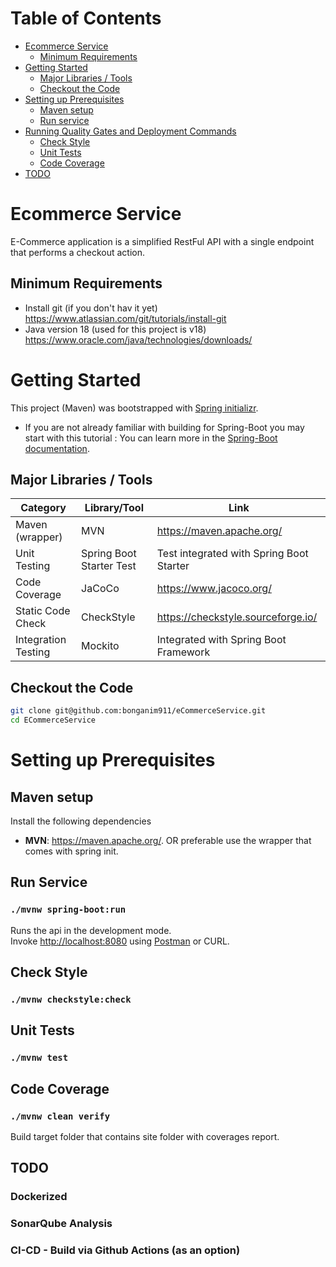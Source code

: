 Table of Contents
=================

* [Ecommerce Service](#ecommerce-Service)
    * [Minimum Requirements](#minimum-requirements)
* [Getting Started](#getting-started)
    * [Major Libraries / Tools](#major-libraries--tools)
    * [Checkout the Code](#checkout-the-code)
* [Setting up Prerequisites](#setting-up-prerequisites)
    * [Maven setup](#maven-setup)
    * [Run service](#run-service)
* [Running Quality Gates and Deployment Commands](#running-quality-gates-and-deployment-commands)
    * [Check Style](#checkstyle)
    * [Unit Tests](#unit-tests)
    * [Code Coverage](#code-coverage)
* [TODO](#todo)

# Ecommerce Service
E-Commerce application is a simplified RestFul API with a single endpoint that performs a checkout action.

## Minimum Requirements
- Install git (if you don't hav it yet) https://www.atlassian.com/git/tutorials/install-git
- Java version 18 (used for this project is v18) https://www.oracle.com/java/technologies/downloads/

# Getting Started
This project (Maven) was bootstrapped with [Spring initializr](https://start.spring.io/).

- If you are not already familiar with building for Spring-Boot you may start with this tutorial :
  You can learn more in the [Spring-Boot documentation](https://docs.spring.io/spring-boot/docs/current/reference/htmlsingle/).

## Major Libraries / Tools

| Category                        	  | Library/Tool   	         | Link                                                       	           |
|------------------------------------|--------------------------|------------------------------------------------------------------------|
| Maven (wrapper)                    | MVN                      | https://maven.apache.org/
| Unit Testing                       | Spring Boot Starter Test | Test integrated with Spring Boot Starter           	                   |
| Code Coverage                      | JaCoCo                   | https://www.jacoco.org/                                                |
| Static Code Check                  | CheckStyle               | https://checkstyle.sourceforge.io/                                     |
| Integration Testing              	 | Mockito         	        | Integrated with Spring Boot Framework                                	 |                                     	           |

## Checkout the Code

```bash
git clone git@github.com:bonganim911/eCommerceService.git
cd ECommerceService
```

# Setting up Prerequisites

## Maven setup

Install the following dependencies

- **MVN**: https://maven.apache.org/. OR preferable use the wrapper that comes with spring init.

## Run Service
### `./mvnw spring-boot:run`

Runs the api in the development mode.<br />
Invoke [http://localhost:8080](http://localhost:8080) using [Postman](https://www.postman.com/downloads/) or CURL.

## Check Style
### `./mvnw checkstyle:check`

## Unit Tests
### `./mvnw test`


## Code Coverage
### `./mvnw clean verify`
Build target folder that contains site folder with coverages report.


## TODO
### Dockerized
### SonarQube Analysis
### CI-CD - Build via Github Actions (as an option)
